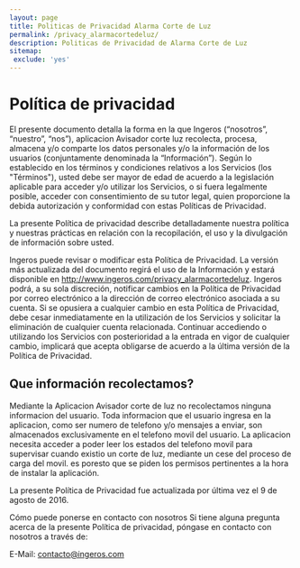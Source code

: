 ```yaml
---
layout: page
title: Politicas de Privacidad Alarma Corte de Luz
permalink: /privacy_alarmacortedeluz/
description: Politicas de Privacidad de Alarma Corte de Luz
sitemap:
 exclude: 'yes'
---
```


# Política de privacidad
El presente documento detalla la forma en la que Ingeros (“nosotros”, “nuestro”, “nos”), aplicacion Avisador corte luz recolecta, procesa, almacena y/o comparte los datos personales y/o la información de los usuarios (conjuntamente denominada la “Información”). Según lo establecido en los términos y condiciones relativos a los Servicios (los "Términos"), usted debe ser mayor de edad de acuerdo a la legislación aplicable para acceder y/o utilizar los Servicios, o si fuera legalmente posible, acceder con consentimiento de su tutor legal, quien proporcione la debida autorización y conformidad con estas Políticas de Privacidad.

La presente Política de privacidad describe detalladamente nuestra política y nuestras prácticas en relación con la recopilación, el uso y la divulgación de información sobre usted.


Ingeros puede revisar o modificar esta Política de Privacidad. La versión más actualizada del documento regirá el uso de la Información y estará disponible en http://www.ingeros.com/privacy_alarmacortedeluz. Ingeros podrá, a su sola discreción, notificar cambios en la Política de Privacidad por correo electrónico a la dirección de correo electrónico asociada a su cuenta. Si se opusiera a cualquier cambio en esta Política de Privacidad, debe cesar inmediatamente en la utilización de los Servicios y solicitar la eliminación de cualquier cuenta relacionada. Continuar accediendo o utilizando los Servicios con posterioridad a la entrada en vigor de cualquier cambio, implicará que acepta obligarse de acuerdo a la última versión de la Política de Privacidad.

## Que información recolectamos?
Mediante la Aplicacion Avisador corte de luz no recolectamos ninguna informacion del usuario. Toda informacion que el usuario ingresa en la aplicacion, como ser numero de telefono y/o mensajes a enviar, son almacenados exclusivamente en el telefono movil del usuario.
La aplicacion necesita acceder a poder leer los estados del telefono movil para supervisar cuando existio un corte de luz, mediante un cese del proceso de carga del movil. es poresto que se piden los permisos pertinentes a la hora de instalar la aplicación.



La presente Política de Privacidad fue actualizada por última vez el 9 de agosto de 2016.

Cómo puede ponerse en contacto con nosotros
Si tiene alguna pregunta acerca de la presente Política de privacidad, póngase en contacto con nosotros a través de:

E-Mail: contacto@ingeros.com
